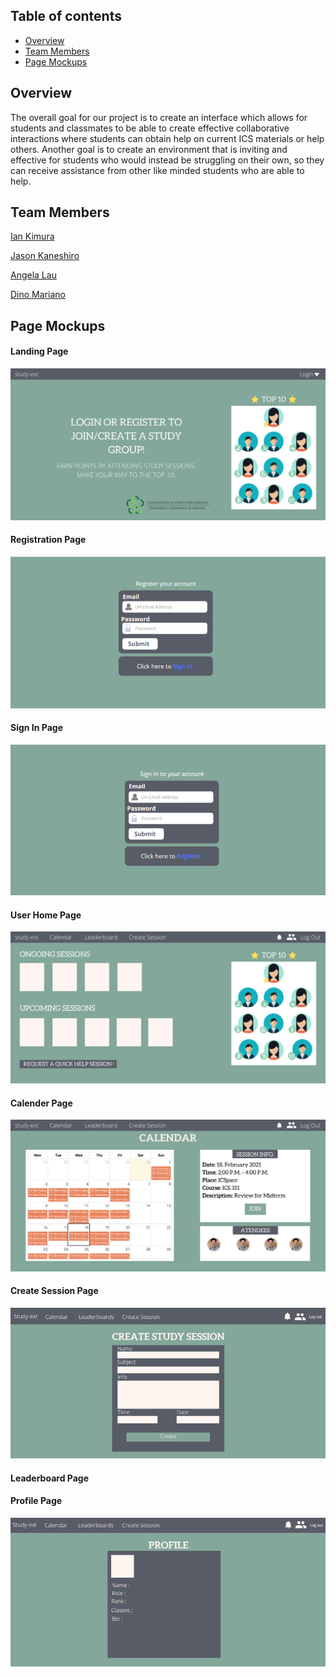 ## Table of contents

* [Overview](#overview)
* [Team Members](#team-members)
* [Page Mockups](#page-mockups)

## Overview
The overall goal for our project is to create an interface which allows for students and classmates to be able to create effective collaborative interactions where students can obtain help on current ICS materials or help others. Another goal is to create an environment that is inviting and effective for students who would instead be struggling on their own, so they can receive assistance from other like minded students who are able to help. 

## Team Members
[Ian Kimura](https://ian-kimura.github.io/)

[Jason Kaneshiro](https://jasonkaneshiro.github.io/)

[Angela Lau](https://angcylau.github.io/)

[Dino Mariano](https://d1lm.github.io/)

## Page Mockups

#### Landing Page
<img src="doc/landingPage.png">

#### Registration Page
<img src="doc/registerPage.png">

#### Sign In Page
<img src="doc/signInPage.png">

#### User Home Page
<img src="doc/userHomePage.png">

#### Calender Page
<img src="doc/calendarPage.png">

#### Create Session Page
<img src="doc/createSessionPage.png">

#### Leaderboard Page

#### Profile Page
<img src="doc/profilePage.png">


